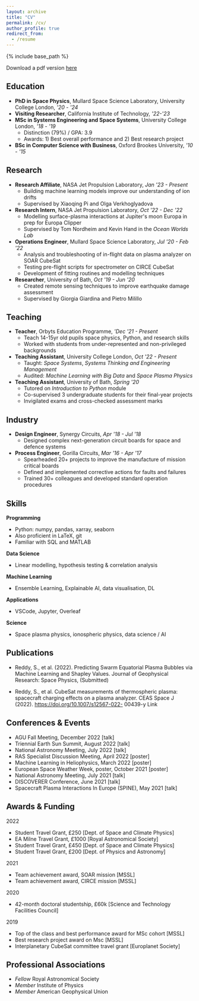 ```yaml
---
layout: archive
title: "CV"
permalink: /cv/
author_profile: true
redirect_from:
  - /resume
---
```


{% include base_path %}

Download a pdf version <a href="/files/Resume_Live.pdf" target="_blank">here</a>

Education
------
* **PhD in Space Physics**, Mullard Space Science Laboratory, University College London, _'20 - '24_
* **Visiting Researcher**, California Institute of Technology, _'22-'23_
* **MSc in Systems Engineering and Space Systems**, University College London, _'18 - '19_
  * Distinction (79%) / GPA: 3.9
  * Awards: 1) Best overall performance and 2) Best research project
* **BSc in Computer Science with Business**, Oxford Brookes University, _'10 - '15_

Research
------
* **Research Affiliate**, NASA Jet Propulsion Laboratory, _Jan '23 - Present_
  * Building machine learning models improve our understanding of ion drifts
  * Supervised by Xiaoqing Pi and Olga Verkhoglyadova
* **Research Intern**, NASA Jet Propulsion Laboratory, _Oct '22 - Dec '22_
  * Modelling surface-plasma interactions at Jupiter's moon Europa in prep for Europa Clipper
  * Supervised by Tom Nordheim and Kevin Hand in the _Ocean Worlds Lab_
* **Operations Engineer**, Mullard Space Science Laboratory, _Jul '20 - Feb '22_
  * Analysis and troubleshooting of in-flight data on plasma analyzer on SOAR CubeSat
  * Testing pre-flight scripts for spectrometer on CIRCE CubeSat
  * Development of fitting routines and modelling techniques
* **Researcher**, University of Bath, _Oct '19 - Jun '20_
  * Created remote sensing techniques to improve earthquake damage assessment
  * Supervised by Giorgia Giardina and Pietro Milillo

Teaching
------
* **Teacher**, Orbyts Education Programme, _'Dec '21 - Present_
  * Teach 14-15yr old pupils space physics, Python, and research skills
  * Worked with students from under-represented and non-privileged backgrounds
* **Teaching Assistant**, University College London, _Oct '22 - Present_
  * Taught: _Space Systems_, _Systems Thinking and Engineering Management_
  * Audited: _Machine Learning with Big Data_ and _Space Plasma Physics_
* **Teaching Assistant**, University of Bath, _Spring '20_
  * Tutored on _Introduction to Python_ module
  * Co-supervised 3 undergraduate students for their final-year projects
  * Invigilated exams and cross-checked assessment marks

Industry
------
* **Design Engineer**, Synergy Circuits, _Apr '18 - Jul '18_
  * Designed complex next-generation circuit boards for space and defence systems
* **Process Engineer**, Gorilla Circuits, _Mar '16 - Apr '17_
  * Spearheaded 20+ projects to improve the manufacture of mission critical boards
  * Defined and implemented corrective actions for faults and failures
  * Trained 30+ colleagues and developed standard operation procedures

Skills
------
**Programming**
* Python: numpy, pandas, xarray, seaborn
* Also proficient in LaTeX, git
* Familiar with SQL and MATLAB

**Data Science**
* Linear modelling, hypothesis testing & correlation analysis

**Machine Learning**
* Ensemble Learning, Explainable AI, data visualisation, DL

**Applications**
* VSCode, Jupyter, Overleaf

**Science**
* Space plasma physics, ionospheric physics, data science / AI

Publications
------
* Reddy, S., et al. (2022). Predicting Swarm Equatorial Plasma Bubbles via Machine
Learning and Shapley Values. Journal of Geophysical Research: Space Physics,
(Submitted)

* Reddy, S., et al. CubeSat measurements of thermospheric plasma: spacecraft charging
effects on a plasma analyzer. CEAS Space J (2022). https://doi.org/10.1007/s12567-022-
00439-y Link

Conferences & Events
------
* AGU Fall Meeting, December 2022 [talk]
* Triennial Earth Sun Summit, August 2022 [talk]
* National Astronomy Meeting, July 2022 [talk]
* RAS Specialist Discussion Meeting, April 2022 [poster]
* Machine Learning in Heliophysics, March 2022 [poster]
* European Space Weather Week, poster, October 2021 [poster]
* National Astronomy Meeting, July 2021 [talk]
* DISCOVERER Conference, June 2021 [talk]
* Spacecraft Plasma Interactions In Europe (SPINE), May 2021 [talk]

Awards & Funding
------
2022 
* Student Travel Grant, £250 [Dept. of Space and Climate Physics]
* EA Milne Travel Grant, £1000 [Royal Astronomical Society]
* Student Travel Grant, £450 [Dept. of Space and Climate Physics]
* Student Travel Grant, £200 [Dept. of Physics and Astronomy]

2021 
* Team achievement award, SOAR mission [MSSL]
* Team achievement award, CIRCE mission [MSSL]

2020 
* 42-month doctoral studentship, £60k [Science and Technology Facilities Council]

2019 
* Top of the class and best performance award for MSc cohort [MSSL]
* Best research project award on Msc [MSSL]
* Interplanetary CubeSat committee travel grant [Europlanet Society]

Professional Associations
------
* _Fellow_ Royal Astronomical Society
* _Member_ Institute of Physics
* _Member_ American Geophysical Union

